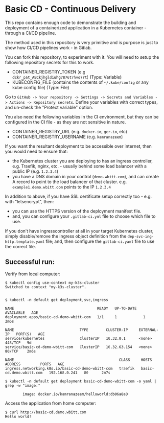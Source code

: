 # Basic CD - Continuous Delivery

This repo contains enough code to demonstrate the building and deployment of a containerized application in a Kubernetes container - through a CI/CD pipeline.

The method used in this repository is very primitive and is purpose is just to show how CI/CD pipelines work - in Gitlab.


You can fork this repository, to experiment with it. You will need to setup the following repository secrets for this to work. 

* CONTAINER_REGISTRY_TOKEN (e.g `dckr_pat_ABCkjhgldiuhg7876t7hvo7rt`) (Type: Variable)
* KUBECONFIG_FILE (contains the contents of `~/.kube/config` or any kube config file) (Type: File)

Go to `GitHub -> Your repository -> Settings -> Secrets and Variables -> Actions -> Repository secrets`. Define your variables with correct types, and un-check the "Protect variable" option.

You also need the following variables in the CI environment, but they can be configured in the CI file - as they are not sensitive in nature.

* CONTAINER_REGISTRY_URL (e.g. `docker.io`, `gcr.io`, etc)
* CONTAINER_REGISTRY_USERNAME (e.g. `kamranazeem`)

If you want the resultant deployment to be accessible over internet, then you would need to ensure that:
* the Kubernetes cluster you are deploying to has an ingress controller, e.g. Traefik, nginx, etc. - usually behind some load balancer with a public IP (e.g. `1.2.3.4`)
* you have a DNS domain in your control (`demo.wbitt.com`), and can create A record to point to the load balancer of that cluster. e.g. `example1.demo.wbitt.com` points to the IP `1.2.3.4`

In addition to above, if you have SSL certificate setup correctly too - e.g. with "letsencrypt", then:
* you can use the HTTPS version of the deployment manifest file. 
* and, you can configure your `.gitlab-ci.yml` file to choose which file to use.


If you don't have ingresscontroller at all in your target Kubernetes cluster, simply disable/remove the ingress object definition from the `dep-svc-ing-http.template.yaml` file; and, then configure the `gitlab-ci.yaml` file to use the correct file.

## Successful run:

Verify from local computer:

```
$ kubectl config use-context my-k3s-cluster 
Switched to context "my-k3s-cluster".


$ kubectl -n default get deployment,svc,ingress

NAME                                      READY   UP-TO-DATE   AVAILABLE   AGE
deployment.apps/basic-cd-demo-wbitt-com   1/1     1            1           2m6s

NAME                              TYPE        CLUSTER-IP     EXTERNAL-IP   PORT(S)   AGE
service/kubernetes                ClusterIP   10.32.0.1      <none>        443/TCP   9d
service/basic-cd-demo-wbitt-com   ClusterIP   10.32.63.154   <none>        80/TCP    2m6s

NAME                                                CLASS     HOSTS                     ADDRESS         PORTS   AGE
ingress.networking.k8s.io/basic-cd-demo-wbitt-com   traefik   basic-cd.demo.wbitt.com   192.168.0.241   80      2m7s

$ kubectl -n default get deployment basic-cd-demo-wbitt-com -o yaml | grep -w "image:"

        image: docker.io/kamranazeem/helloworld:db06a8a0
```

Access the application from home computer:

```
$ curl http://basic-cd.demo.wbitt.com
Hello world!
```
